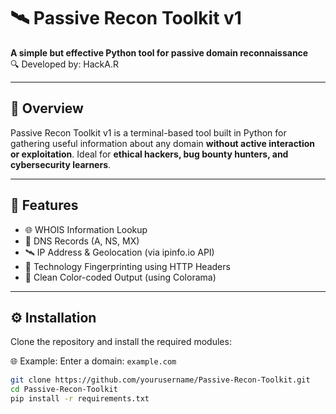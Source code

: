 # 🛰️ Passive Recon Toolkit v1

**A simple but effective Python tool for passive domain reconnaissance**  
🔍 Developed by: HackA.R

----

## 📌 Overview

Passive Recon Toolkit v1 is a terminal-based tool built in Python for gathering useful information about any domain **without active interaction or exploitation**. Ideal for **ethical hackers, bug bounty hunters, and cybersecurity learners**.

----

## 🚀 Features

- 🌐 WHOIS Information Lookup  
- 📡 DNS Records (A, NS, MX)  
- 🛰️ IP Address & Geolocation (via ipinfo.io API)  
- 🧠 Technology Fingerprinting using HTTP Headers  
- 🎨 Clean Color-coded Output (using Colorama)

---

## ⚙️ Installation

Clone the repository and install the required modules:

🌐 Example:
Enter a domain: `example.com`

```bash
git clone https://github.com/yourusername/Passive-Recon-Toolkit.git
cd Passive-Recon-Toolkit
pip install -r requirements.txt
